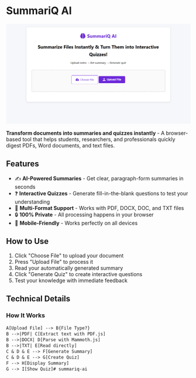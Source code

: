# SummariQ AI

![SummariQ AI Screenshot](SummariQ%20AI.png)

**Transform documents into summaries and quizzes instantly** - A browser-based tool that helps students, researchers, and professionals quickly digest PDFs, Word documents, and text files.

## Features

- ✍️ **AI-Powered Summaries** - Get clear, paragraph-form summaries in seconds
- ❓ **Interactive Quizzes** - Generate fill-in-the-blank questions to test your understanding
- 📂 **Multi-Format Support** - Works with PDF, DOCX, DOC, and TXT files
- 🔒 **100% Private** - All processing happens in your browser
- 📱 **Mobile-Friendly** - Works perfectly on all devices

## How to Use

1. Click "Choose File" to upload your document
2. Press "Upload File" to process it
3. Read your automatically generated summary
4. Click "Generate Quiz" to create interactive questions
5. Test your knowledge with immediate feedback

## Technical Details

### How It Works

    A[Upload File] --> B{File Type?}
    B -->|PDF| C[Extract text with PDF.js]
    B -->|DOCX| D[Parse with Mammoth.js]
    B -->|TXT| E[Read directly]
    C & D & E --> F[Generate Summary]
    C & D & E --> G[Create Quiz]
    F --> H[Display Summary]
    G --> I[Show Quiz]# summariq-ai
